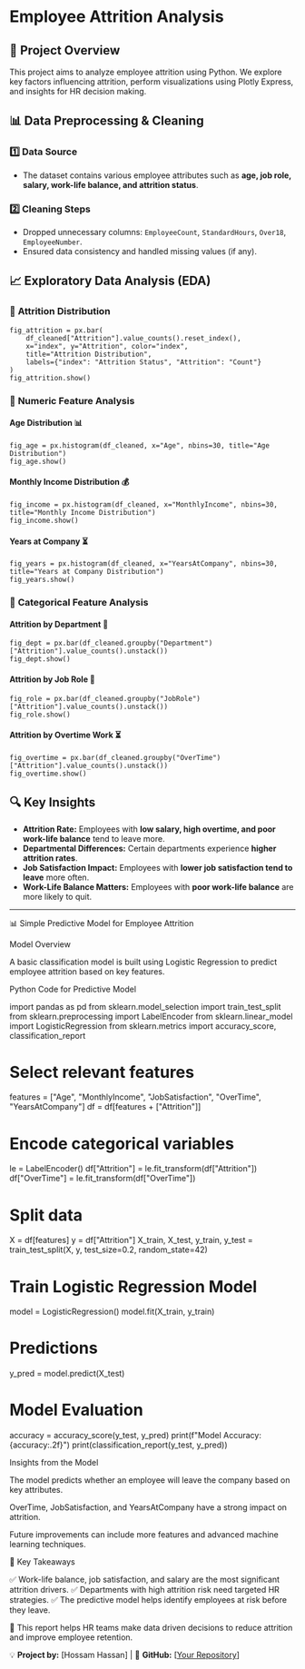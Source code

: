 # Employee Attrition Analysis

## 📌 Project Overview

This project aims to analyze employee attrition using Python. 
We explore key factors influencing attrition, perform visualizations using Plotly Express, and insights for HR decision making.

## 📊 Data Preprocessing & Cleaning

### 1️⃣ **Data Source**

- The dataset contains various employee attributes such as **age, job role, salary, work-life balance, and attrition status**.

### 2️⃣ **Cleaning Steps**

- Dropped unnecessary columns: `EmployeeCount`, `StandardHours`, `Over18`, `EmployeeNumber`.
- Ensured data consistency and handled missing values (if any).

## 📈 Exploratory Data Analysis (EDA)

### 🔹 **Attrition Distribution**

```
fig_attrition = px.bar(
    df_cleaned["Attrition"].value_counts().reset_index(),
    x="index", y="Attrition", color="index",
    title="Attrition Distribution",
    labels={"index": "Attrition Status", "Attrition": "Count"}
)
fig_attrition.show()
```

### 🔹 **Numeric Feature Analysis**

#### Age Distribution 📊

```
fig_age = px.histogram(df_cleaned, x="Age", nbins=30, title="Age Distribution")
fig_age.show()
```

#### Monthly Income Distribution 💰

```
fig_income = px.histogram(df_cleaned, x="MonthlyIncome", nbins=30, title="Monthly Income Distribution")
fig_income.show()
```

#### Years at Company ⏳

```
fig_years = px.histogram(df_cleaned, x="YearsAtCompany", nbins=30, title="Years at Company Distribution")
fig_years.show()
```

### 🔹 **Categorical Feature Analysis**

#### Attrition by Department 🏢

```
fig_dept = px.bar(df_cleaned.groupby("Department")["Attrition"].value_counts().unstack())
fig_dept.show()
```

#### Attrition by Job Role 👔

```
fig_role = px.bar(df_cleaned.groupby("JobRole")["Attrition"].value_counts().unstack())
fig_role.show()
```

#### Attrition by Overtime Work ⏳

```
fig_overtime = px.bar(df_cleaned.groupby("OverTime")["Attrition"].value_counts().unstack())
fig_overtime.show()
```

## 🔍 Key Insights

- **Attrition Rate:** Employees with **low salary, high overtime, and poor work-life balance** tend to leave more.
- **Departmental Differences:** Certain departments experience **higher attrition rates**.
- **Job Satisfaction Impact:** Employees with **lower job satisfaction tend to leave** more often.
- **Work-Life Balance Matters:** Employees with **poor work-life balance** are more likely to quit.
---

📊 Simple Predictive Model for Employee Attrition 

Model Overview

A basic classification model is built using Logistic Regression to predict employee attrition based on key features.

Python Code for Predictive Model

import pandas as pd
from sklearn.model_selection import train_test_split
from sklearn.preprocessing import LabelEncoder
from sklearn.linear_model import LogisticRegression
from sklearn.metrics import accuracy_score, classification_report

# Select relevant features
features = ["Age", "MonthlyIncome", "JobSatisfaction", "OverTime", "YearsAtCompany"]
df = df[features + ["Attrition"]]

# Encode categorical variables
le = LabelEncoder()
df["Attrition"] = le.fit_transform(df["Attrition"])
df["OverTime"] = le.fit_transform(df["OverTime"])

# Split data
X = df[features]
y = df["Attrition"]
X_train, X_test, y_train, y_test = train_test_split(X, y, test_size=0.2, random_state=42)

# Train Logistic Regression Model
model = LogisticRegression()
model.fit(X_train, y_train)

# Predictions
y_pred = model.predict(X_test)

# Model Evaluation
accuracy = accuracy_score(y_test, y_pred)
print(f"Model Accuracy: {accuracy:.2f}")
print(classification_report(y_test, y_pred))

Insights from the Model

The model predicts whether an employee will leave the company based on key attributes.

OverTime, JobSatisfaction, and YearsAtCompany have a strong impact on attrition.

Future improvements can include more features and advanced machine learning techniques.

📝 Key Takeaways

✅ Work-life balance, job satisfaction, and salary are the most significant attrition drivers.
✅ Departments with high attrition risk need targeted HR strategies.
✅ The predictive model helps identify employees at risk before they leave.

📌 This report helps HR teams make data driven decisions to reduce attrition and improve employee retention.

💡 **Project by:** [Hossam Hassan] | 🔗 **GitHub:** [[Your Repository](https://github.com/HossamHassan20990/Employee-Attrition-Analysis/tree/main)]


